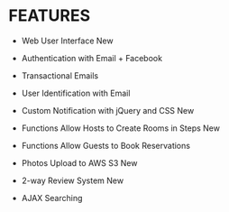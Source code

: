 # FEATURES

* Web User Interface New

* Authentication with Email + Facebook

* Transactional Emails

* User Identification with Email

* Custom Notification with jQuery and CSS New

* Functions Allow Hosts to Create Rooms in Steps New

* Functions Allow Guests to Book Reservations

* Photos Upload to AWS S3 New

* 2-way Review System New

* AJAX Searching
